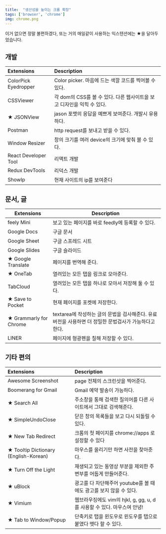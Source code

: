 ```yaml
---
title:  "생산성을 높이는 크롬 확장"
tags: ['browser', 'chrome']
img: chrome.png
---
```


이거 없으면 정말 불편하겠다, 또는 거의 매일같이 사용하는 익스텐션에는 ★을 달아두었습니다.


## 개발

| Extensions           | Description                              |
| :------------------- | :--------------------------------------- |
| ColorPick Eyedropper | Color picker. 마음에 드는 색깔 코드를 찍어볼 수 있다.    |
| CSSViewer            | 각 dom의 CSS를 볼 수 있다. 다른 웹사이트을 보고 디자인을 익힉 수 있다. |
| ★ JSONView           | jason 포맷의 응답을 예쁘게 보여준다. 개발시 유용하다.   |
| Postman              | http request를 보내고 받을 수 있다.               |
| Window Resizer       | 창의 크기를 여러 device의 크기에 맞춰 볼 수 있다.         |
| React Developer Tool | 리액트 개발         |
| Redux DevTools       | 리덕스 개발         |
| ShowIp               | 현재 사이트의 ip를 보여준다 |




## 문서, 글

| Extensions                               | Description                              |
| ---------------------------------------- | ---------------------------------------- |
| feely Mini                               | 보고 있는 페이지를 바로 feedly에 등록할 수 있다.          |
| Google Docs                              | 구글 문서                                    |
| Google Sheet                             | 구글 스프레드 시트                               |
| Google Slides                            | 구글 슬라이드                                  |
| ★ Google Translate                       | 페이지를 번역해 준다.                             |
| ★ OneTab                                 | 열려있는 모든 탭을 링크로 모아준다.                     |
| TabCloud                                 | 열려있는 모든 탭을 하나로 모아서 저장해 둘 수 있다.           |
| ★ Save to Pocket                         | 현재 페이지를 포켓에 저장한다.                        |
| ★ Grammarly for Chrome                   | textarea에 작성하는 글의 문법을 검사해준다. 유료버전을 사용하면 더 정밀한 문법검사가 가능하다고 한다. |
| LINER                                    | 페이지에 형광펜을 칠해 저장할 수 있다.                   |



## 기타 편의


| Extensions                            | Description                              |
| :------------------------------------ | :--------------------------------------- |
| Awesome Screenshot                    | page 전체의 스크린샷을 찍어준다.                     |
| Boomerang for Gmail                   | Gmail 예약 발송이 가능하다.                       |
| ★ Search All                          | 주소창을 통해 검색한 질의어를 다른 사이트에서 그대로 검색해준다.     |
| ★ SimpleUndoClose                     | 닫은 창의 목록들을 보고 다시 되돌릴 수 있다.               |
| ★ New Tab Redirect                    | 크롬의 첫 페이지를 chrome://apps 로 설정할 수 있다      |
| ★ Tooltip Dictionary (English-Korean) | 마우스를 올리기만 하면 사전을 찾아준다.                   |
| ★ Turn Off the Light                  | 재생되고 있는 동영상 부분을 제외한 주변부를 어둡게 만들어준다.      |
| ★ uBlock                              | 광고를 다 차단해주어 youtube를 볼 때에도 광고를 보지 않을 수 있다. |
| ★ Vimium                              | 웹브라우징에도 vim의 hjkl, g, gg, u, d를 사용할 수 있다. 마우스여 안녕! |
| ★ Tab to Window/Popup                 | 단축키로 탭을 윈도우로 윈도우를 탭으로 붙였다 뗏다 할 수 있다. |



